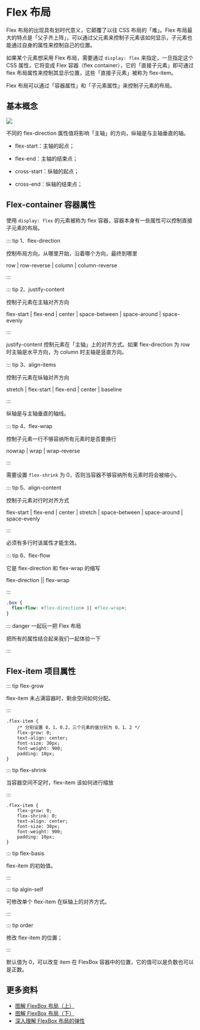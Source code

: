 # Flex 布局

Flex 布局的出现具有划时代意义，它颠覆了以往 CSS 布局的「难」。Flex 布局最大的特点是「父子齐上阵」，可以通过父元素来控制子元素该如何显示，子元素也能通过自身的属性来控制自己的位置。

如果某个元素想采用 Flex 布局，需要通过 `display: flex` 来指定，一旦指定这个 CSS 属性，它将变成 Flex 容器（flex container），它的「直接子元素」即可通过 flex 布局属性来控制其显示位置，这些「直接子元素」被称为 flex-item。

Flex 布局可以通过「容器属性」和「子元素属性」来控制子元素的布局。

## 基本概念

![](https://s1.ax1x.com/2020/10/17/0L6xzV.md.png)

不同的 flex-direction 属性值将影响「主轴」的方向，纵轴是与主轴垂直的轴。

- flex-start：主轴的起点；

- flex-end：主轴的结束点；

- cross-start：纵轴的起点；

- cross-end：纵轴的结束点；

## Flex-container 容器属性

使用 `display: flex` 的元素被称为 flex 容器，容器本身有一些属性可以控制直接子元素的布局。

::: tip 1、flex-direction 

控制布局方向，从哪里开始，沿着哪个方向，最终到哪里

row | row-reverse | column | column-reverse

:::

<FlexBoxDirection></FlexBoxDirection>



::: tip 2、justify-content

控制子元素在主轴对齐方向

flex-start | flex-end | center | space-between | space-around | space-evenly

:::

 justify-content 控制元素在「主轴」上的对齐方式。如果 flex-direction 为 row 时主轴是水平方向，为 column 时主轴是竖直方向。

<FlexBoxJustifyContent></FlexBoxJustifyContent>



::: tip 3、align-items

控制子元素在纵轴对齐方向

stretch | flex-start | flex-end | center | baseline

:::

纵轴是与主轴垂直的轴线。

<FlexBoxAlignItems></FlexBoxAlignItems>



::: tip 4、flex-wrap

控制子元素一行不够容纳所有元素时是否要换行

nowrap | wrap | wrap-reverse

:::

需要设置 `flex-shrink` 为 0，否则当容器不够容纳所有元素时将会被缩小。

<FlexBoxFlexWrap></FlexBoxFlexWrap>



::: tip 5、align-content

控制子元素对行时对齐方式

flex-start | flex-end | center | stretch | space-between | space-around | space-evenly

:::

必须有多行时该属性才能生效。



<FlexBoxAlignContent></FlexBoxAlignContent>



::: tip 6、flex-flow

它是 flex-direction 和 flex-wrap 的缩写

flex-direction || flex-wrap

:::

```css
.box {
  flex-flow: <flex-direction> || <flex-wrap>;
}
```



::: danger 一起玩一把 Flex 布局

把所有的属性结合起来我们一起体验一下

:::

<FlexBoxContainer></FlexBoxContainer>

## Flex-item 项目属性

::: tip flex-grow

flex-item 未占满容器时，剩余空间如何分配。

:::

```css{3}
.flex-item {
    /* 分别设置 0，1，0.2，三个元素的值分别为 0、1、2 */
    flex-grow: 0;
    text-align: center;
    font-size: 30px;
    font-weight: 900;
    padding: 10px;
}
```



<FlexBoxFlexGrow></FlexBoxFlexGrow>



::: tip flex-shrink

当容器空间不足时，flex-item 该如何进行缩放

:::

```css{3}
.flex-item {
    flex-grow: 0;
    flex-shrink: 0;
    text-align: center;
    font-size: 30px;
    font-weight: 900;
    padding: 10px;
}
```



<FlexBoxFlexShrink></FlexBoxFlexShrink>



::: tip flex-basis

flex-item 的初始值。

:::



::: tip algin-self

可修改单个 flex-item 在纵轴上的对齐方式。

:::



::: tip order

修改 flex-item 的位置；

:::

默认值为 0，可以改变 item 在 FlexBox 容器中的位置，它的值可以是负数也可以是正数。



## 更多资料

- [图解 FlexBox 布局（上）](https://mp.weixin.qq.com/s/T-Z_8he9UxBBfL8Jb3zwtA)
- [图解 FlexBox 布局（下）](https://mp.weixin.qq.com/s/uct9apWqgznde1m2IMVgwA)
- [深入理解 FlexBox 布局的弹性](https://mp.weixin.qq.com/s/XG5QeIUF-qkBAqd_jlUV9g)